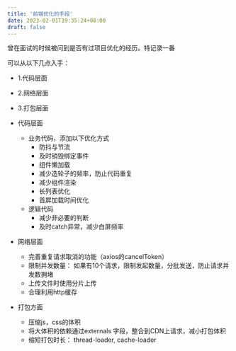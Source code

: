 ```yaml
---
title: '前端优化的手段'
date: 2023-02-01T19:35:24+08:00
draft: false
---
```

曾在面试的时候被问到是否有过项目优化的经历。特记录一番
<!--more-->

可以从以下几点入手：
 - 1.代码层面
 - 2.网络层面
 - 3.打包层面

- 代码层面
  - 业务代码，添加以下优化方式
    - 防抖与节流
    - 及时销毁绑定事件
    - 组件懒加载
    - 减少造轮子的频率，防止代码重复
    - 减少组件渲染
    - 长列表优化
    - 首屏加载时间优化
  - 逻辑代码
    - 减少非必要的判断
    - 及时catch异常，减少白屏频率

- 网络层面
  - 完善重复请求取消的功能（axios的cancelToken）
  - 限制并发数量： 如果有10个请求，限制发起数量，分批发送，防止请求并发数拥堵
  - 上传文件时使用分片上传
  - 合理利用http缓存

- 打包方面
  - 压缩js，css的体积
  - 将大体积的依赖通过externals 字段，整合到CDN上请求，减小打包体积
  - 缩短打包时长： thread-loader, cache-loader